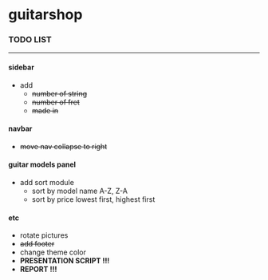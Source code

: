 guitarshop
==========

### TODO LIST
-------------

#### sidebar

* add
    * ~~number of string~~
    * ~~number of fret~~
    * ~~made in~~
    
#### navbar

* ~~move nav collapse to right~~

#### guitar models panel

* add sort module
	* sort by model name A-Z, Z-A
    * sort by price lowest first, highest first
    
#### etc

* rotate pictures
* ~~add footer~~
* change theme color
* **PRESENTATION SCRIPT !!!**
* **REPORT !!!**
    
